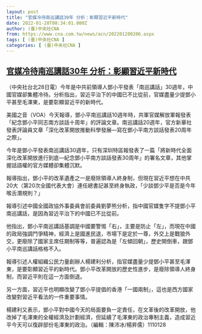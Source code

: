 ```yaml
---
layout: post
title: "官媒冷待南巡講話30年 分析：彰顯習近平新時代"
date: 2022-01-28T08:34:01.000Z
author: (臺)中央社CNA
from: https://www.cna.com.tw/news/acn/202201280206.aspx
tags: [ (臺)中央社CNA ]
categories: [ (臺)中央社CNA ]
---
```

<!--1643358841000-->
[官媒冷待南巡講話30年 分析：彰顯習近平新時代](https://www.cna.com.tw/news/acn/202201280206.aspx)
------

<div>
<div></div><div><p>（中央社台北28日電）今年是中共前領導人鄧小平發表「南巡講話」30週年，中國官媒卻集體冷待。分析指出，習近平治下的中國已不比從前，官媒盡量少提鄧小平甚至毛澤東，是要彰顯習近平的新時代。</p><p>美國之音（VOA）今天報導，鄧小平南巡講話10週年時，共軍官媒解放軍報發表「紀念鄧小平同志南方談話十周年」的評論文章。南巡講話20週年，官方新華社發表評論員文章「深化改革開放推動科學發展—寫在鄧小平南方談話發表20周年之際」。</p><p>今年是鄧小平發表南巡講話30週年，只有深圳特區報發表了一篇「將新時代全面深化改革開放進行到底—紀念鄧小平南方談話發表30周年」的署名文章，其他掌握話語權的官方媒體卻集體沉默。</p><p>報導指出，鄧小平的改革遺產之一是廢除領導人終身制，但現在習近平想在中共20大（第20次全國代表大會）連任總書記甚至終身執政，「少談鄧少平是否是今年喉舌潛規則？」</p><p>報導引述中國全國政協外事委員會前委員劉夢熊分析，指中國官媒隻字不提鄧小平南巡講話，是因為習近平治下的中國已不比從前。</p><p>他指出，鄧小平南巡講話基調是中國要警惕「右」，主要是防止「左」，而現在中國的政局強調鬥爭精神，經濟上是國進民退，市場下是定於一尊，外交上是戰狼外交，更廢除了國家主席任期制等等，普遍認為是「左傾回朝」，歷史開倒車，跟鄧小平南巡講話格格不入。</p><p>報導引述人權組織公民力量創辦人楊建利分析，指官媒盡量少提鄧小平甚至毛澤東，是要彰顯習近平的新時代。鄧小平改革開放的歷史性進步，是廢除領導人終身制，而習近平則在這一方面倒退。</p><p>另一方面，習近平也明顯改變了鄧小平提倡的香港「一國兩制」，這也是西方國家改變對習近平看法的一件重要事情。</p><p>楊建利又表示，鄧小平對中國今天的局面要負一定責任，在文革後的改革開放，他改掉了毛澤東的全權經濟及計劃經濟，但延續了毛澤東的政治專制主義，造成習近平今天可以復辟部份毛澤東的政治。（編輯：陳沛冰/楊昇儒）1110128</p></div>
</div>

